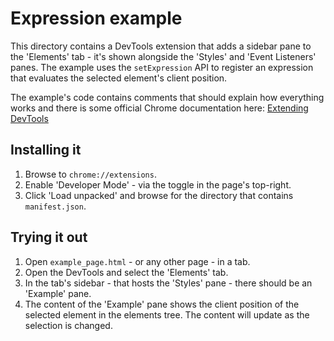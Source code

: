 # Expression example

This directory contains a DevTools extension that adds a sidebar pane to the 'Elements' tab - it's shown alongside the 'Styles' and 'Event Listeners' panes. The example uses the `setExpression` API to register an expression that evaluates the selected element's client position.

The example's code contains comments that should explain how everything works and there is some official Chrome documentation here: [Extending DevTools](https://developer.chrome.com/extensions/devtools)

## Installing it

1. Browse to `chrome://extensions`.
2. Enable 'Developer Mode' - via the toggle in the page's top-right.
3. Click 'Load unpacked' and browse for the directory that contains `manifest.json`.

## Trying it out

1. Open `example_page.html` - or any other page - in a tab.
2. Open the DevTools and select the 'Elements' tab.
3. In the tab's sidebar - that hosts the 'Styles' pane - there should be an 'Example' pane.
4. The content of the 'Example' pane shows the client position of the selected element in the elements tree. The content will update as the selection is changed.